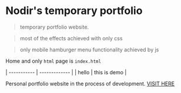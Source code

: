 # Nodir's temporary portfolio
> temporary portfolio website.

> most of the effects achieved with only css 

> only mobile hamburger menu functionality achieved by js 


Home and only ``` html ``` page is `index.html`

| ----------- | ------------- |
| hello | this is demo |


Personal portfolio website in the process of development. <a href="https://nodir-any.github.io/NodIr/">VISIT HERE</a>

